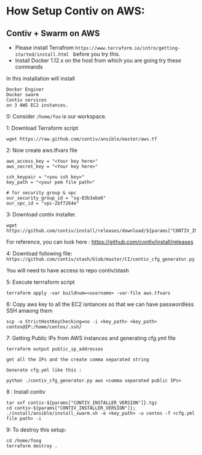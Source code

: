 # How Setup Contiv on AWS:

## Contiv + Swarm on AWS

- Please install Terrafrom `https://www.terraform.io/intro/getting-started/install.html ` before you try this.
- Install Docker 1.12.x on the host from which you are going try these commands


In this installation will install 
```
Docker Enginer
Docker swarm
Contiv services
on 3 AWS EC2 instances.
```

0: Consider `/home/foo` is our workspace. 

1: Download Terraform script
```
wget https://raw.github.com/contiv/ansible/master/aws.tf
```
2: Now create aws.tfvars file

```
aws_access_key = "<Your key here>"
aws_secret_key = "<Your key here>"

ssh_keypair = "<you ssh key>"
key_path = "<your pem file path>"

# for security group & vpc
our_security_group_id = "sg-83b3abe6"
our_vpc_id = "vpc-2bf7264e"
```

3: Download contiv installer.

```
wget https://github.com/contiv/install/releases/download/${params["CONTIV_INSTALLER_VERSION"]}/contiv-${params["CONTIV_INSTALLER_VERSION"]}.tgz
```
For reference, you can look here : https://github.com/contiv/install/releases

4: Download following file:
`https://github.com/contiv/stash/blob/master/CI/contiv_cfg_generator.py`

You will need to have access to repo contiv/stash


5: Execute terrraform script

`terraform apply -var buildnum=<username> -var-file aws.tfvars`

6: Copy aws key to all the EC2 isntances so that we can have passwordless SSH amaong them

```
scp -o StrictHostKeyChecking=no -i <key_path> <key_path> centos@IP:/home/centos/.ssh/
```

7: Getting Public IPs from AWS instances and generating cfg.yml file

```
terraform output public_ip_addresses

get all the IPs and the create comma separated string

Generate cfg.yml like this :

python ./contiv_cfg_generator.py aws <comma separated public IPs>

```

8 : Install contiv

```
tar xvf contiv-${params["CONTIV_INSTALLER_VERSION"]}.tgz
cd contiv-${params["CONTIV_INSTALLER_VERSION"]}; 
./install/ansible/install_swarm.sh -e <key_path> -u centos -f <cfg.yml file path> -i
```

9: To destroy this setup:

```
cd /home/foog
terraform destroy .
```
